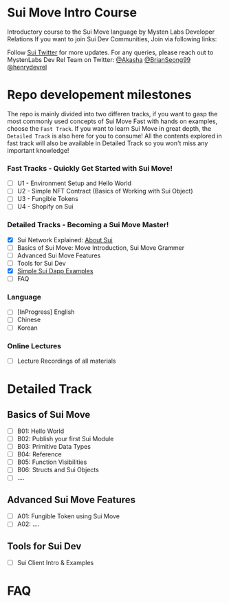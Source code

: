 # Sui Move Intro Course

Introductory course to the Sui Move language by Mysten Labs Developer Relations
If you want to join Sui Dev Communities, Join via following links:

Follow [Sui Twitter](https://twitter.com/SuiNetwork) for more updates.
For any queries, please reach out to MystenLabs Dev Rel Team on Twitter: [@Akasha](https://twitter.com/AkashaCoin) [@BrianSeong99](https://twitter.com/BrianSeong99) [@henrydevrel](https://twitter.com/henrydevrel)
# Repo developement milestones

The repo is mainly divided into two differen tracks, if you want to gasp the most commonly used concepts of Sui Move Fast with hands on examples, choose the `Fast Track`. If you want to learn Sui Move in great depth, the `Detailed Track` is also here for you to consume! All the contents explored in fast track will also be available in Detailed Track so you won't miss any important knowledge!

### Fast Tracks - Quickly Get Started with Sui Move!

- [ ] U1 - Environment Setup and Hello World
- [ ] U2 - Simple NFT Contract (Basics of Working with Sui Object)
- [ ] U3 - Fungible Tokens
- [ ] U4 - Shopify on Sui

### Detailed Tracks - Becoming a Sui Move Master!

- [x] Sui Network Explained: [About Sui](https://docs.sui.io/learn/about-sui)
- [ ] Basics of Sui Move: Move Introduction, Sui Move Grammer
- [ ] Advanced Sui Move Features
- [ ] Tools for Sui Dev
- [x] [Simple Sui Dapp Examples](https://github.com/MystenLabs/sui/tree/main/sui_programmability/examples)
- [ ] FAQ

### Language

- [ ] [InProgress] English
- [ ] Chinese
- [ ] Korean

### Online Lectures

- [ ] Lecture Recordings of all materials

# Detailed Track

## Basics of Sui Move

- [ ] B01: Hello World
- [ ] B02: Publish your first Sui Module
- [ ] B03: Primitive Data Types
- [ ] B04: Reference
- [ ] B05: Function Visibilities
- [ ] B06: Structs and Sui Objects
- [ ] ....

## Advanced Sui Move Features

- [ ] A01: Fungible Token using Sui Move
- [ ] A02: ....

## Tools for Sui Dev

- [ ] Sui Client Intro & Examples

# FAQ
